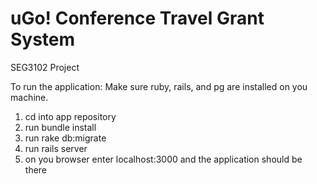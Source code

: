 # uGo! Conference Travel Grant System
SEG3102 Project

To run the application:
Make sure ruby, rails, and pg are installed on you machine.
1. cd into app repository
2. run bundle install
3. run rake db:migrate
4. run rails server
5. on you browser enter localhost:3000 and the application should be there

